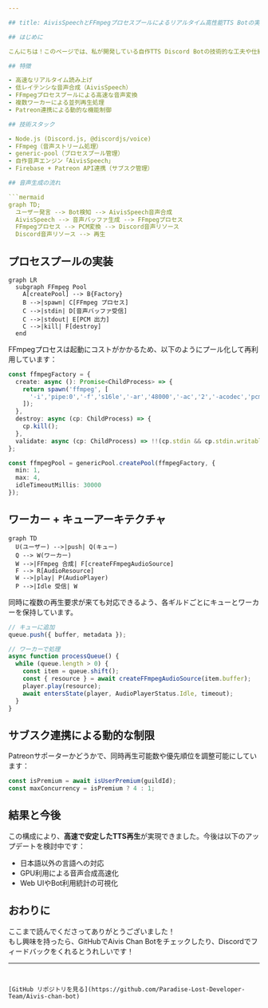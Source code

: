 ```yaml
---

## title: AivisSpeechとFFmpegプロセスプールによるリアルタイム高性能TTS Botの実現

## はじめに

こんにちは！このページでは、私が開発している自作TTS Discord Botの技術的な工夫や仕組みを紹介します。最近では、VOICEVOXを使った読み上げBotがよく見られますが、それを遥かに超える性能と柔軟性を目指して設計しました。

## 特徴

- 高速なリアルタイム読み上げ
- 低レイテンシな音声合成（AivisSpeech）
- FFmpegプロセスプールによる高速な音声変換
- 複数ワーカーによる並列再生処理
- Patreon連携による動的な機能制御

## 技術スタック

- Node.js (Discord.js, @discordjs/voice)
- FFmpeg（音声ストリーム処理）
- generic-pool（プロセスプール管理）
- 自作音声エンジン「AivisSpeech」
- Firebase + Patreon API連携（サブスク管理）

## 音声生成の流れ

```mermaid
graph TD;
  ユーザー発言 --> Bot検知 --> AivisSpeech音声合成
  AivisSpeech --> 音声バッファ生成 --> FFmpegプロセス
  FFmpegプロセス --> PCM変換 --> Discord音声リソース
  Discord音声リソース --> 再生
```

## プロセスプールの実装

```mermaid
graph LR
  subgraph FFmpeg Pool
    A[createPool] --> B{Factory}
    B -->|spawn| C[FFmpeg プロセス]
    C -->|stdin| D[音声バッファ受信]
    C -->|stdout| E[PCM 出力]
    C -->|kill| F[destroy]
  end
```

FFmpegプロセスは起動にコストがかかるため、以下のようにプール化して再利用しています：

```ts
const ffmpegFactory = {
  create: async (): Promise<ChildProcess> => {
    return spawn('ffmpeg', [
      '-i','pipe:0','-f','s16le','-ar','48000','-ac','2','-acodec','pcm_s16le','pipe:1'
    ]);
  },
  destroy: async (cp: ChildProcess) => {
    cp.kill();
  },
  validate: async (cp: ChildProcess) => !!(cp.stdin && cp.stdin.writable && cp.stdout && cp.stdout.readable)
};

const ffmpegPool = genericPool.createPool(ffmpegFactory, {
  min: 1,
  max: 4,
  idleTimeoutMillis: 30000
});
```

## ワーカー + キューアーキテクチャ

```mermaid
graph TD
  U(ユーザー) -->|push| Q(キュー)
  Q --> W(ワーカー)
  W -->|FFmpeg 合成| F[createFFmpegAudioSource]
  F --> R[AudioResource]
  W -->|play| P(AudioPlayer)
  P -->|Idle 受信| W
```

同時に複数の再生要求が来ても対応できるよう、各ギルドごとにキューとワーカーを保持しています。

```ts
// キューに追加
queue.push({ buffer, metadata });

// ワーカーで処理
async function processQueue() {
  while (queue.length > 0) {
    const item = queue.shift();
    const { resource } = await createFFmpegAudioSource(item.buffer);
    player.play(resource);
    await entersState(player, AudioPlayerStatus.Idle, timeout);
  }
}
```

## サブスク連携による動的な制限

Patreonサポーターかどうかで、同時再生可能数や優先順位を調整可能にしています：

```ts
const isPremium = await isUserPremium(guildId);
const maxConcurrency = isPremium ? 4 : 1;
```

## 結果と今後

この構成により、**高速で安定したTTS再生**が実現できました。今後は以下のアップデートを検討中です：

- 日本語以外の言語への対応
- GPU利用による音声合成高速化
- Web UIやBot利用統計の可視化

## おわりに

ここまで読んでくださってありがとうございました！\
もし興味を持ったら、GitHubでAivis Chan Botをチェックしたり、Discordでフィードバックをくれるとうれしいです！

---
```


[GitHub リポジトリを見る](https://github.com/Paradise-Lost-Developer-Team/Aivis-chan-bot)